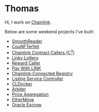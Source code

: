 # Thomas

Hi, I work on [Chainlink](https://github.com/smartcontractkit/chainlink).

Below are some weekend projects I've built:
- [SmoothReader](https://github.com/thodges-gh/SmoothReader)
- [CouNFTerfeit](https://github.com/thodges-gh/CouNFTerfeit)
- [Chainlink Contract Callers (C<sup>3</sup>)](https://github.com/thodges-gh/chainlink-contract-callers)
- [Linky Lottery](https://github.com/thodges-gh/linky-lottery)
- [Reward Caller](https://github.com/thodges-gh/RewardCaller)
- [Pay With LINK](https://github.com/thodges-gh/pay-with-link)
- [Chainlink-Connected Registry](https://github.com/thodges-gh/ChainlinkRegistry)
- [Listing Service Controller](https://github.com/thodges-gh/ListingServiceController)
- [CLDocker](https://github.com/thodges-gh/cldocker)
- [Arbiter](https://github.com/thodges-gh/Arbiter)
- [Price Aggregation](https://github.com/thodges-gh/PriceAggregation)
- [EtherMove](https://github.com/thodges-gh/EtherMove)
- [Oracle Escrow](https://github.com/thodges-gh/OracleEscrow)
